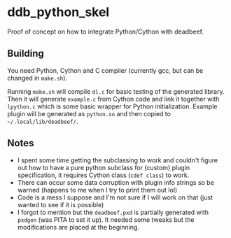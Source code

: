 # ddb_python_skel

Proof of concept on how to integrate Python/Cython with deadbeef.

## Building

You need Python, Cython and C compiler (currently gcc, but can be changed in `make.sh`).

Running `make.sh` will compile `dl.c` for basic testing of the generated library. Then it will generate `example.c` from Cython code and link it together with `lpython.c` which is some basic wrapper for Python initialization. Example plugin will be generated as `python.so` and then copied to `~/.local/lib/deadbeef/`.

## Notes

- I spent some time getting the subclassing to work and couldn't figure out how to have a pure python subclass for (custom) plugin specification, it requires Cython class (`cdef class`) to work.
- There can occur some data corruption with plugin info strings so be warned (happens to me when I try to print them out lol)
- Code is a mess I suppose and I'm not sure if I will work on that (just wanted to see if it is possible)
- I forgot to mention but the `deadbeef.pxd` is partially generated with `pxdgen` (was PITA to set it up). It needed some tweaks but the modifications are placed at the beginning.
 

